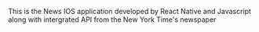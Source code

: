 This is the News IOS application developed by React Native and Javascript along with intergrated API from the New York Time's newspaper 
